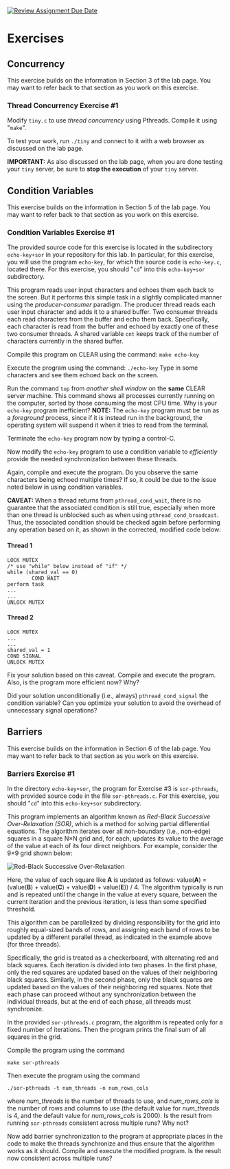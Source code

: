 [![Review Assignment Due Date](https://classroom.github.com/assets/deadline-readme-button-24ddc0f5d75046c5622901739e7c5dd533143b0c8e959d652212380cedb1ea36.svg)](https://classroom.github.com/a/ZSeTDnN1)
# Exercises

## Concurrency

This exercise builds on the information in Section 3 of the lab page. You may
want to refer back to that section as you work on this exercise.

### Thread Concurrency Exercise #1

Modify `tiny.c` to use *thread concurrency* using Pthreads. Compile it using
"`make`".

To test your work, run `./tiny` and connect to it with a web browser as
discussed on the lab page.

**IMPORTANT:** As also discussed on the lab page, when you are done testing your
`tiny` server, be sure to **stop the execution** of your `tiny` server.

## Condition Variables

This exercise builds on the information in Section 5 of the lab page. You may
want to refer back to that section as you work on this exercise.

### Condition Variables Exercise #1

The provided source code for this exercise is located in the subdirectory
`echo-key+sor` in your repository for this lab. In particular, for this
exercise, you will use the program `echo-key`, for which the source code is
`echo-key.c`, located there. For this exercise, you should "`cd`" into this
`echo-key+sor` subdirectory.

This program reads user input characters and echoes them each back to the
screen. But it performs this simple task in a slightly complicated manner using
the *producer-consumer* paradigm. The producer thread reads each user input
character and adds it to a shared buffer. Two consumer threads each read
characters from the buffer and echo them back. Specifically, each character is
read from the buffer and echoed by exactly one of these two consumer threads. A
shared variable `cnt` keeps track of the number of characters currently in the
shared buffer.

Compile this program on CLEAR using the command: `make echo-key`

Execute the program using the command: `./echo-key` Type in some characters and
see them echoed back on the screen.

Run the command `top` from *another shell window* on the **same** CLEAR server
machine. This command shows all processes currently running on the computer,
sorted by those consuming the most CPU time. Why is your `echo-key` program
inefficient? **NOTE:** The `echo-key` program must be run as a *foreground*
process, since if it is instead run in the background, the operating system will
suspend it when it tries to read from the terminal.

Terminate the `echo-key` program now by typing a control-C.

Now modify the `echo-key` program to use a condition variable to *efficiently*
provide the needed synchronization between these threads.

Again, compile and execute the program. Do you observe the same characters being
echoed multiple times? If so, it could be due to the issue noted below in using
condition variables.

**CAVEAT:** When a thread returns from `pthread_cond_wait`, there is no
guarantee that the associated condition is still true, especially when more than
one thread is unblocked such as when using `pthread_cond_broadcast`. Thus, the
associated condition should be checked again before performing any operation
based on it, as shown in the corrected, modified code below:

#### Thread 1

```
LOCK MUTEX
/* use "while" below instead of "if" */
while (shared_val == 0)
        COND WAIT
perform task
...
...
UNLOCK MUTEX
```

#### Thread 2

```
LOCK MUTEX
...
...
shared_val = 1
COND SIGNAL
UNLOCK MUTEX
```

Fix your solution based on this caveat. Compile and execute the program. Also,
is the program more efficient now? Why?

Did your solution unconditionally (i.e., always) `pthread_cond_signal` the
condition variable? Can you optimize your solution to avoid the overhead of
unnecessary signal operations?

## Barriers

This exercise builds on the information in Section 6 of the lab page. You may
want to refer back to that section as you work on this exercise.

### Barriers Exercise #1

In the directory `echo-key+sor`, the program for Exercise #3 is `sor-pthreads`,
with provided source code in the file `sor-pthreads.c`. For this exercise, you
should "`cd`" into this `echo-key+sor` subdirectory.

This program implements an algorithm known as *Red-Black Successive
Over-Relaxation (SOR)*, which is a method for solving partial differential
equations. The algorithm iterates over all non-boundary (i.e., non-edge) squares
in a square N×N grid and, for each, updates its value to the average of the
value at each of its four direct neighbors. For example, consider the 9×9 grid
shown below:

![Red-Black Successive Over-Relaxation](https://www.clear.rice.edu/comp321/html/laboratories/lab12/Figures/rb-sor.png)

Here, the value of each square like **A** is updated as follows: value(**A**) =
(value(**B**) + value(**C**) + value(**D**) + value(**E**)) / 4. The algorithm
typically is run and is repeated until the change in the value at every square,
between the current iteration and the previous iteration, is less than some
specified threshold.

This algorithm can be parallelized by dividing responsibility for the grid into
roughly equal-sized bands of rows, and assigning each band of rows to be updated
by a different parallel thread, as indicated in the example above (for three
threads).

Specifically, the grid is treated as a checkerboard, with alternating red and
black squares. Each iteration is divided into two phases. In the first phase,
only the red squares are updated based on the values of their neighboring black
squares. Similarly, in the second phase, only the black squares are updated
based on the values of their neighboring red squares. Note that each phase can
proceed without any synchronization between the individual threads, but at the
end of each phase, all threads must synchronize.

In the provided `sor-pthreads.c` program, the algorithm is repeated only for a
fixed number of iterations. Then the program prints the final sum of all squares
in the grid.

Compile the program using the command

```
make sor-pthreads
```

Then execute the program using the command

```
./sor-pthreads -t num_threads -n num_rows_cols
```

where *num_threads* is the number of threads to use, and *num_rows_cols* is the
number of rows and columns to use (the default value for *num_threads* is 4, and
the default value for *num_rows_cols* is 2000). Is the result from running
`sor-pthreads` consistent across multiple runs? Why not?

Now add barrier synchronization to the program at appropriate places in the code
to make the threads synchronize and thus ensure that the algorithm works as it
should. Compile and execute the modified program. Is the result now consistent
across multiple runs?
